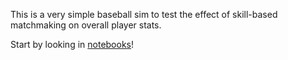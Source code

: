This is a very simple baseball sim to test the effect of skill-based matchmaking on overall player stats.

Start by looking in [notebooks](notebooks)!

